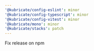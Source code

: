 ```yaml
---
'@kubricate/config-eslint': minor
'@kubricate/config-typescript': minor
'@kubricate/config-vitest': minor
'@kubricate/mono': minor
'@kubricate/stacks': patch
---
```


Fix release on npm
